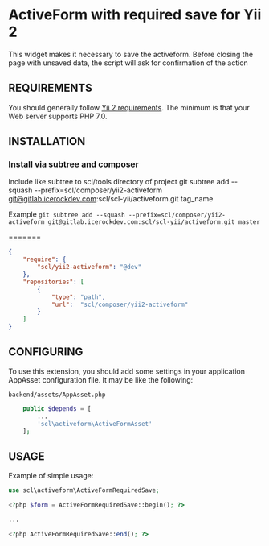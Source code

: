 ActiveForm with required save for Yii 2
============================

This widget makes it necessary to save the activeform.
Before closing the page with unsaved data, the script will ask for confirmation of the action

REQUIREMENTS
------------

You should generally follow [Yii 2 requirements](https://github.com/yiisoft/yii2/blob/master/README.md).
The minimum is that your Web server supports PHP 7.0.


## INSTALLATION

### Install via subtree and composer

Include like subtree to scl/tools directory of project
git subtree add --squash --prefix=scl/composer/yii2-activeform git@gitlab.icerockdev.com:scl/scl-yii/activeform.git tag_name

Example `git subtree add --squash --prefix=scl/composer/yii2-activeform git@gitlab.icerockdev.com:scl/scl-yii/activeform.git master`

=======
````json
{
    "require": {
        "scl/yii2-activeform": "@dev"
    },
    "repositories": [
        {
            "type": "path",
            "url":  "scl/composer/yii2-activeform"
        }
    ]
}
````

## CONFIGURING

To use this extension, you should add some settings in your application AppAsset configuration file.
It may be like the following:

`backend/assets/AppAsset.php`
```php
    public $depends = [
        ...
        'scl\activeform\ActiveFormAsset'
    ];
```

## USAGE

Example of simple usage:

```php
use scl\activeform\ActiveFormRequiredSave;

<?php $form = ActiveFormRequiredSave::begin(); ?>

...

<?php ActiveFormRequiredSave::end(); ?>

```
